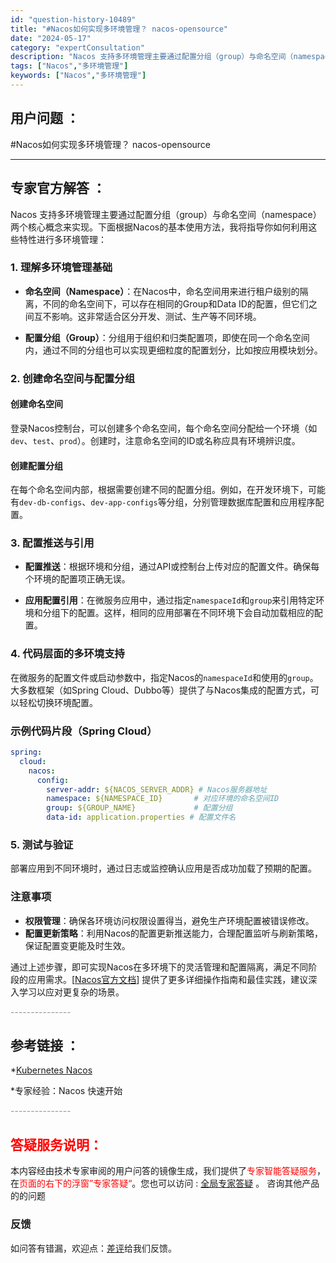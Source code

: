 ```yaml
---
id: "question-history-10489"
title: "#Nacos如何实现多环境管理？ nacos-opensource"
date: "2024-05-17"
category: "expertConsultation"
description: "Nacos 支持多环境管理主要通过配置分组（group）与命名空间（namespace）两个核心概念来实现。下面根据Nacos的基本使用方法，我将指导你如何利用这些特性进行多环境管理：### 1. 理解多环境管理基础- **命名空间（Namespace）**：在Nacos中，命名空间用来进行租户级别"
tags: ["Nacos","多环境管理"]
keywords: ["Nacos","多环境管理"]
---
```


## 用户问题 ： 
 #Nacos如何实现多环境管理？ nacos-opensource 

---------------
## 专家官方解答 ：

Nacos 支持多环境管理主要通过配置分组（group）与命名空间（namespace）两个核心概念来实现。下面根据Nacos的基本使用方法，我将指导你如何利用这些特性进行多环境管理：

### 1. 理解多环境管理基础

- **命名空间（Namespace）**：在Nacos中，命名空间用来进行租户级别的隔离，不同的命名空间下，可以存在相同的Group和Data ID的配置，但它们之间互不影响。这非常适合区分开发、测试、生产等不同环境。

- **配置分组（Group）**：分组用于组织和归类配置项，即使在同一个命名空间内，通过不同的分组也可以实现更细粒度的配置划分，比如按应用模块划分。

### 2. 创建命名空间与配置分组

#### 创建命名空间
登录Nacos控制台，可以创建多个命名空间，每个命名空间分配给一个环境（如`dev`、`test`、`prod`）。创建时，注意命名空间的ID或名称应具有环境辨识度。

#### 创建配置分组
在每个命名空间内部，根据需要创建不同的配置分组。例如，在开发环境下，可能有`dev-db-configs`、`dev-app-configs`等分组，分别管理数据库配置和应用程序配置。

### 3. 配置推送与引用

- **配置推送**：根据环境和分组，通过API或控制台上传对应的配置文件。确保每个环境的配置项正确无误。

- **应用配置引用**：在微服务应用中，通过指定`namespaceId`和`group`来引用特定环境和分组下的配置。这样，相同的应用部署在不同环境下会自动加载相应的配置。

### 4. 代码层面的多环境支持

在微服务的配置文件或启动参数中，指定Nacos的`namespaceId`和使用的`group`。大多数框架（如Spring Cloud、Dubbo等）提供了与Nacos集成的配置方式，可以轻松切换环境配置。

### 示例代码片段（Spring Cloud）

```yaml
spring:
  cloud:
    nacos:
      config:
        server-addr: ${NACOS_SERVER_ADDR} # Nacos服务器地址
        namespace: ${NAMESPACE_ID}       # 对应环境的命名空间ID
        group: ${GROUP_NAME}             # 配置分组
        data-id: application.properties # 配置文件名
```

### 5. 测试与验证

部署应用到不同环境时，通过日志或监控确认应用是否成功加载了预期的配置。

### 注意事项

- **权限管理**：确保各环境访问权限设置得当，避免生产环境配置被错误修改。
- **配置更新策略**：利用Nacos的配置更新推送能力，合理配置监听与刷新策略，保证配置变更能及时生效。

通过上述步骤，即可实现Nacos在多环境下的灵活管理和配置隔离，满足不同阶段的应用需求。[[Nacos官方文档](https://nacos.io/zh-cn/docs/quick-start.html)] 提供了更多详细操作指南和最佳实践，建议深入学习以应对更复杂的场景。


<font color="#949494">---------------</font> 


## 参考链接 ：

*[Kubernetes Nacos](https://nacos.io/docs/latest/quickstart/quick-start-kubernetes)
 
 *专家经验：Nacos 快速开始 


 <font color="#949494">---------------</font> 
 


## <font color="#FF0000">答疑服务说明：</font> 

本内容经由技术专家审阅的用户问答的镜像生成，我们提供了<font color="#FF0000">专家智能答疑服务</font>，在<font color="#FF0000">页面的右下的浮窗”专家答疑“</font>。您也可以访问 : [全局专家答疑](https://opensource.alibaba.com/chatBot) 。 咨询其他产品的的问题

### 反馈
如问答有错漏，欢迎点：[差评](https://ai.nacos.io/user/feedbackByEnhancerGradePOJOID?enhancerGradePOJOId=13686)给我们反馈。
